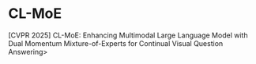 # CL-MoE
[CVPR 2025] CL-MoE: Enhancing Multimodal Large Language Model with Dual Momentum Mixture-of-Experts for Continual Visual Question Answering>
